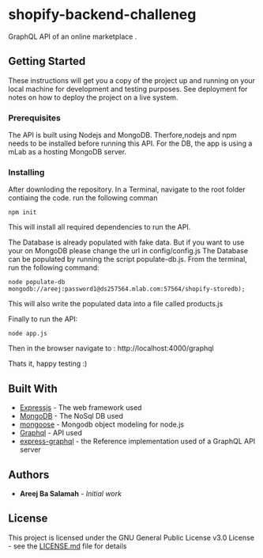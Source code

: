 # shopify-backend-challeneg
GraphQL API of an online marketplace .


## Getting Started

These instructions will get you a copy of the project up and running on your local machine for development and testing purposes. See deployment for notes on how to deploy the project on a live system.

### Prerequisites

The API is built using Nodejs and MongoDB. Therfore,nodejs and npm needs to be installed before running this API. For the DB, the app is using a mLab as a hosting MongoDB server. 

### Installing 

After downloding the repository. In a Terminal, navigate to the root folder contiaing the code.
run the following comman

```
npm init
```
This will install all required dependencies to run the API.

The Database is already populated with fake data. But if you want to use your on MongoDB please change the url in config/config.js
  The Database can be populated by running the script populate-db.js.
From the terminal, run the following command:

```
node populate-db mongodb://areej:password1@ds257564.mlab.com:57564/shopify-storedb);
```
This will also write the populated data into a file called products.js

Finally to run the API:
```
node app.js
```
Then in the browser navigate to : http://localhost:4000/graphql

Thats it, happy testing :)

## Built With

* [Expressjs](https://expressjs.com/) - The web framework used
* [MongoDB](https://www.mongodb.com/) - The NoSql DB used
* [mongoose](https://mongoosejs.com/docs/guide.html) - Mongodb object modeling for node.js
* [Graphql](https://graphql.org/) - API used
* [express-graphql](https://graphql.org/graphql-js/running-an-express-graphql-server/) - the Reference implementation used of a GraphQL API server


## Authors

* **Areej Ba Salamah** - *Initial work* 

## License

This project is licensed under the GNU General Public License v3.0 License - see the [LICENSE.md](LICENSE.md) file for details

